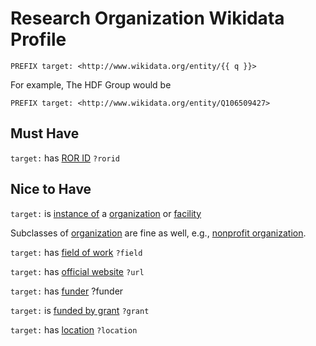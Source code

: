 # Research Organization Wikidata Profile

```sparql
PREFIX target: <http://www.wikidata.org/entity/{{ q }}>
```

For example, The HDF Group would be  

```sparql
PREFIX target: <http://www.wikidata.org/entity/Q106509427>
```

## Must Have

`target:` has [ROR ID](https://www.wikidata.org/wiki/Property:P6782) `?rorid`

## Nice to Have

`target:` is [instance of](https://www.wikidata.org/wiki/Property:P31) a [organization](https://www.wikidata.org/wiki/Q43229) or [facility](https://www.wikidata.org/wiki/Q13226383)

Subclasses of [organization](https://www.wikidata.org/wiki/Q43229) are fine as well, e.g., [nonprofit organization](https://www.wikidata.org/wiki/Q163740).

`target:` has [field of work](https://www.wikidata.org/wiki/Property:P101) `?field`

`target:` has [official website](https://www.wikidata.org/wiki/Property:P856) `?url`

`target:` has [funder](https://www.wikidata.org/wiki/Property:P8324) ?funder

`target:` is [funded by grant](https://www.wikidata.org/wiki/Property:P11814) `?grant`

`target:` has [location](https://www.wikidata.org/wiki/Property:P276) `?location`
